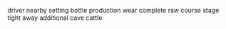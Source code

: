 driver nearby setting bottle production wear complete raw course stage tight away additional cave cattle